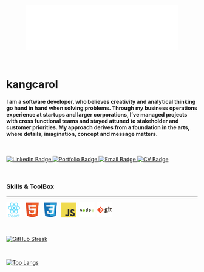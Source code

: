 <div align="center">
  <img src="./carolkang-portfolio-logo.png" width="80%" height="80%"/>
</div>


&nbsp;
&nbsp;

# kangcarol

#### I am a software developer, who believes creativity and analytical thinking go hand in hand when solving problems. Through my business operations experience at startups and larger corporations, I’ve managed projects with cross functional teams and stayed attuned to stakeholder and customer priorities. My approach derives from a foundation in the arts, where details, imagination, concept and message matters.

&nbsp;

<div id="badges">
  <a href="https://www.linkedin.com/in/kang-carol/" target="_blank" rel="noreferrer">
    <img src="https://img.shields.io/badge/LinkedIn-blue?style=for-the-badge&logo=linkedin&logoColor=white" alt="LinkedIn Badge"/>
  </a>
  <a href="https://www.carolkang.dev/" target="_blank" rel="noreferrer">
    <img src="https://img.shields.io/badge/PORTFOLIO-blueviolet?style=for-the-badge&logo=healthiness" alt="Portfolio Badge"/>
  </a>
  <a href="mailto:carolkang@me.com">
    <img src="https://img.shields.io/badge/EMAIL-lightgrey?style=for-the-badge&logo=healthiness" alt="Email Badge"/>
  </a>
  <a href="https://www.carolkang.dev/Carol_Kang_Resume_2022.pdf" target="_blank" rel="noreferrer" alt="Carol Kang CV">
    <img src="https://img.shields.io/badge/RESUME-critical?style=for-the-badge&logo=healthiness" alt="CV Badge"/>
  </a>
</div>

&nbsp;

<!-- :envelope: -->
<!-- :page_facing_up: -->
<!-- &nbsp; -->


### Skills & ToolBox
---

<div>
  <img src="https://github.com/devicons/devicon/blob/master/icons/react/react-original-wordmark.svg" title="React" alt="React" width="40" height="40"/>&nbsp;
  <img src="https://github.com/devicons/devicon/blob/master/icons/html5/html5-original.svg" title="HTML5" alt="HTML" width="40" height="40"/>&nbsp;
  <img src="https://github.com/devicons/devicon/blob/master/icons/css3/css3-original.svg" title="CSS3" alt="CSS3" width="40" height="40"/>&nbsp;
  <img src="https://github.com/devicons/devicon/blob/master/icons/javascript/javascript-original.svg" title="JavaScript" alt="JavaScript" width="40" height="40"/>&nbsp;
  <img src="https://github.com/devicons/devicon/blob/master/icons/nodejs/nodejs-original-wordmark.svg" title="NodeJS" alt="NodeJS" width="40" height="40"/>&nbsp;
  <img src="https://github.com/devicons/devicon/blob/master/icons/git/git-original-wordmark.svg" title="Git" **alt="Git" width="40" height="40"/>
</div>

&nbsp;

<!-- ### My Stats -->
<!-- --- -->

[![GitHub Streak](http://github-readme-streak-stats.herokuapp.com?user=kangcarol&theme=tokyonight_duo)](https://git.io/streak-stats)

&nbsp;

[![Top Langs](https://github-readme-stats.vercel.app/api/top-langs/?username=kangcarol&layout=compact&theme=vision-friendly-dark)](https://github.com/kangcarol/github-readme-stats)
